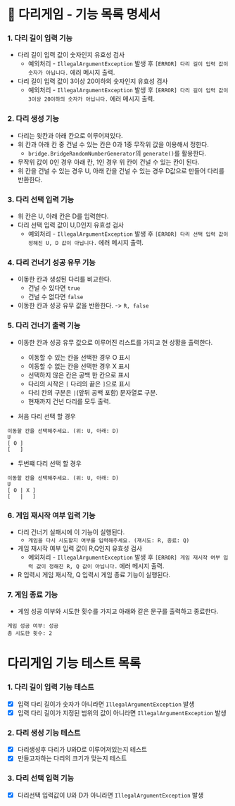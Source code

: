 # 🚀 다리게임 - 기능 목록 명세서

### 1. 다리 길이 입력 기능
- 다리 길이 입력 값이 숫자인지 유효성 검사
  - 예외처리 - `IllegalArgumentException` 발생 후 `[ERROR] 다리 길이 입력 값이 숫자가 아닙니다.` 에러 메시지 출력.
- 다리 길이 입력 값이 3이상 20이하의 숫자인지 유효성 검사
  - 예외처리 - `IllegalArgumentException` 발생 후 `[ERROR] 다리 길이 입력 값이 3이상 20이하의 숫자가 아닙니다.` 에러 메시지 출력.
  
### 2. 다리 생성 기능
- 다리는 윗칸과 아래 칸으로 이루어져있다.
- 위 칸과 아래 칸 중 건널 수 있는 칸은 0과 1중 무작위 값을 이용해서 정한다. 
  - `bridge.BridgeRandomNumberGenerator`의 `generate()`를 활용한다.
- 무작위 값이 0인 경우 아래 칸, 1인 경우 위 칸이 건널 수 있는 칸이 된다.
- 위 칸을 건널 수 있는 경우 U, 아래 칸을 건널 수 있는 경우 D값으로 만들어 다리를 반환한다.

### 3. 다리 선택 입력 기능
- 위 칸은 U, 아래 칸은 D를 입력한다.
- 다리 선택 입력 값이 U,D인지 유효성 검사
  - 예외처리 - `IllegalArgumentException` 발생 후 `[ERROR] 다리 선택 입력 값이 정해진 U, D 값이 아닙니다.` 에러 메시지 출력.

### 4. 다리 건너기 성공 유무 기능
- 이돟한 칸과 생성된 다리를 비교한다.
  - 건널 수 있다면 `true`  
  - 건널 수 없다면 `false`
- 이동한 칸과 성공 유무 값을 반환한다. -> `R, false`

### 5. 다리 건너기 출력 기능
- 이동한 칸과 성공 유무 값으로 이루어진 리스트를 가지고 현 상황을 출력한다.
  - 이동할 수 있는 칸을 선택한 경우 O 표시
  - 이동할 수 없는 칸을 선택한 경우 X 표시
  - 선택하지 않은 칸은 공백 한 칸으로 표시
  - 다리의 시작은 `[` 다리의 끝은 `]`으로 표시
  - 다리 칸의 구분은 `|`(앞뒤 공백 포함) 문자열로 구분.
  - 현재까지 건넌 다리를 모두 출력.



- 처음 다리 선택 할 경우 
```
이동할 칸을 선택해주세요. (위: U, 아래: D)
U
[ O ]
[   ]
```
    
- 두번쨰 다리 선택 할 경우
```
이동할 칸을 선택해주세요. (위: U, 아래: D)
U
[ O | X ]
[   |   ]
```
### 6. 게임 재시작 여부 입력 기능
- 다리 건너기 실패시에 이 기능이 실행된다.
  - `게임을 다시 시도할지 여부를 입력해주세요. (재시도: R, 종료: Q)`
- 게임 재시작 여부 입력 값이 R,Q인지 유효성 검사
  - 예외처리 - `IllegalArgumentException` 발생 후 `[ERROR] 게임 재시작 여부 입력 값이 정해진 R, Q 값이 아닙니다.` 에러 메시지 출력.
- R 입력시 게임 재시작, Q 입력시 게임 종료 기능이 실행된다.
  
### 7. 게임 종료 기능
- 게임 성공 여부와 시도한 횟수를 가지고 아래와 같은 문구를 출력하고 종료한다.
```
게임 성공 여부: 성공
총 시도한 횟수: 2
```

# 다리게임 기능 테스트 목록

### 1. 다리 길이 입력 기능 테스트
- [x] 입력 다리 길이가 숫자가 아니라면 `IllegalArgumentException` 발생
- [x] 입력 다리 길이가 지정된 범위의 값이 아니라면 `IllegalArgumentException` 발생

### 2. 다리 생성 기능 테스트

- [x] 다리생성후 다리가 U와D로 이루어져있는지 테스트
- [x] 만들고자하는 다리의 크기가 맞는지 테스트

### 3. 다리 선택 입력 기능

- [x] 다리선택 입력값이 U와 D가 아니라면 `IllegalArgumentException` 발생